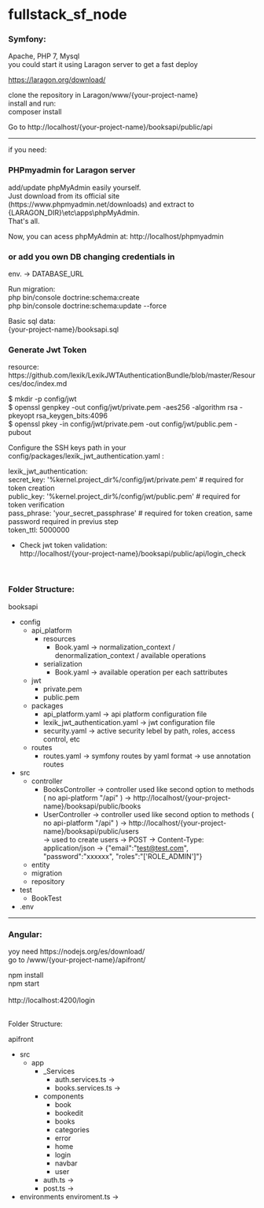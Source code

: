 # fullstack_sf_node

<h3>Symfony:</h3>

Apache, PHP  7, Mysql<br/>
you could start it using Laragon server to get a fast deploy<br/>

https://laragon.org/download/

clone the repository in Laragon/www/{your-project-name}<br/>
install and run:<br/>
composer install <br/>

Go to http://localhost/{your-project-name}/booksapi/public/api

-----------------------
if you need:<br/>
<h3>PHPmyadmin for Laragon server</h3>
add/update phpMyAdmin easily yourself.<br/>
Just download from its official site (https://www.phpmyadmin.net/downloads) and extract to {LARAGON_DIR}\etc\apps\phpMyAdmin.<br/>
That's all.<br/>

Now, you can acess phpMyAdmin at:
http://localhost/phpmyadmin

<h3>or add you own DB changing credentials in</h3>
env. -> DATABASE_URL <br/>


Run migration:<br/>
php bin/console doctrine:schema:create<br/>
php bin/console doctrine:schema:update --force<br/>

Basic sql data:<br/>
{your-project-name}/booksapi.sql<br/>

<h3>Generate Jwt Token </h3>
resource: https://github.com/lexik/LexikJWTAuthenticationBundle/blob/master/Resources/doc/index.md<br/>

$ mkdir -p config/jwt<br/>
$ openssl genpkey -out config/jwt/private.pem -aes256 -algorithm rsa -pkeyopt rsa_keygen_bits:4096<br/>
$ openssl pkey -in config/jwt/private.pem -out config/jwt/public.pem -pubout<br/>

Configure the SSH keys path in your config/packages/lexik_jwt_authentication.yaml :<br/>

lexik_jwt_authentication:<br/>
    secret_key: '%kernel.project_dir%/config/jwt/private.pem' # required for token creation<br/>
    public_key: '%kernel.project_dir%/config/jwt/public.pem'  # required for token verification<br/>
    pass_phrase: 'your_secret_passphrase' # required for token creation, same password required in previus step <br/>
    token_ttl: 5000000<br/>


- Check jwt token validation:<br/>
http://localhost/{your-project-name}/booksapi/public/api/login_check
<br/>

<h3>Folder Structure:</h3>

booksapi
- config
    - api_platform
        - resources
            - Book.yaml -> normalization_context / denormalization_context / available operations
        - serialization
            - Book.yaml ->  available operation per each sattributes 
    - jwt
        - private.pem
        - public.pem 
    - packages
        - api_platform.yaml -> api platform configuration file
        - lexik_jwt_authentication.yaml -> jwt configuration file
        - security.yaml -> active security lebel by path, roles, access control, etc
    - routes
        - routes.yaml -> symfony routes by yaml format -> use annotation routes
- src
    - controller
        - BooksController -> controller used like second option to methods ( no api-platform "/api" ) -> http://localhost/{your-project-name}/booksapi/public/books
        - UserController
            -> controller used like second option to methods ( no api-platform "/api" ) ->  http://localhost/{your-project-name}/booksapi/public/users<br/>
            -> used to create users -> POST ->  Content-Type: application/json -> {"email":"test@test.com", "password":"xxxxxx", "roles":"['ROLE_ADMIN']"}
    - entity
    - migration
    - repository
- test
    - BookTest
- .env

-----------------------

<h3>Angular:</h3>
yoy need https://nodejs.org/es/download/<br/>
go to /www/{your-project-name}/apifront/ <br/>

npm install<br/>
npm start<br/><br/>
http://localhost:4200/login<br/>
<br/>

Folder Structure:

apifront
- src
    - app
        - _Services
            - auth.services.ts ->
            - books.services.ts ->
        - components
            - book
            - bookedit
            - books
            - categories
            - error
            - home
            - login
            - navbar
            - user
        - auth.ts ->
        - post.ts ->
- environments
    enviroment.ts ->

